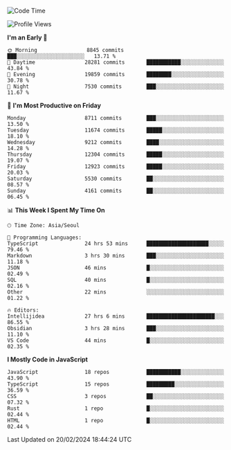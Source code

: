 <!--START_SECTION:waka-->
![Code Time](http://img.shields.io/badge/Code%20Time-5%2C670%20hrs%2036%20mins-blue)

![Profile Views](http://img.shields.io/badge/Profile%20Views-0-blue)

**I'm an Early 🐤** 

```text
🌞 Morning                8845 commits        ███░░░░░░░░░░░░░░░░░░░░░░   13.71 % 
🌆 Daytime                28281 commits       ███████████░░░░░░░░░░░░░░   43.84 % 
🌃 Evening                19859 commits       ████████░░░░░░░░░░░░░░░░░   30.78 % 
🌙 Night                  7530 commits        ███░░░░░░░░░░░░░░░░░░░░░░   11.67 % 
```
📅 **I'm Most Productive on Friday** 

```text
Monday                   8711 commits        ███░░░░░░░░░░░░░░░░░░░░░░   13.50 % 
Tuesday                  11674 commits       █████░░░░░░░░░░░░░░░░░░░░   18.10 % 
Wednesday                9212 commits        ████░░░░░░░░░░░░░░░░░░░░░   14.28 % 
Thursday                 12304 commits       █████░░░░░░░░░░░░░░░░░░░░   19.07 % 
Friday                   12923 commits       █████░░░░░░░░░░░░░░░░░░░░   20.03 % 
Saturday                 5530 commits        ██░░░░░░░░░░░░░░░░░░░░░░░   08.57 % 
Sunday                   4161 commits        ██░░░░░░░░░░░░░░░░░░░░░░░   06.45 % 
```


📊 **This Week I Spent My Time On** 

```text
🕑︎ Time Zone: Asia/Seoul

💬 Programming Languages: 
TypeScript               24 hrs 53 mins      ████████████████████░░░░░   79.46 % 
Markdown                 3 hrs 30 mins       ███░░░░░░░░░░░░░░░░░░░░░░   11.18 % 
JSON                     46 mins             █░░░░░░░░░░░░░░░░░░░░░░░░   02.49 % 
SQL                      40 mins             █░░░░░░░░░░░░░░░░░░░░░░░░   02.16 % 
Other                    22 mins             ░░░░░░░░░░░░░░░░░░░░░░░░░   01.22 % 

🔥 Editors: 
Intellijidea             27 hrs 6 mins       ██████████████████████░░░   86.55 % 
Obsidian                 3 hrs 28 mins       ███░░░░░░░░░░░░░░░░░░░░░░   11.10 % 
VS Code                  44 mins             █░░░░░░░░░░░░░░░░░░░░░░░░   02.35 % 
```

**I Mostly Code in JavaScript** 

```text
JavaScript               18 repos            ███████████░░░░░░░░░░░░░░   43.90 % 
TypeScript               15 repos            █████████░░░░░░░░░░░░░░░░   36.59 % 
CSS                      3 repos             ██░░░░░░░░░░░░░░░░░░░░░░░   07.32 % 
Rust                     1 repo              █░░░░░░░░░░░░░░░░░░░░░░░░   02.44 % 
HTML                     1 repo              █░░░░░░░░░░░░░░░░░░░░░░░░   02.44 % 
```




 Last Updated on 20/02/2024 18:44:24 UTC
<!--END_SECTION:waka-->
